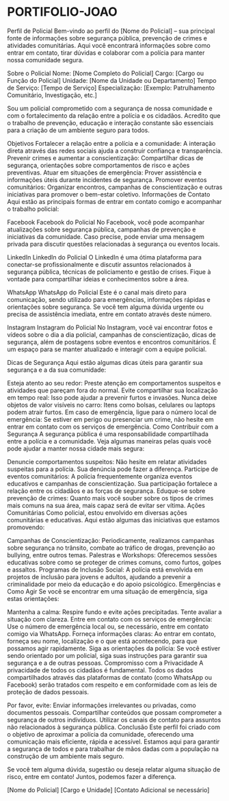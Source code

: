 # PORTIFOLIO-JOAO
Perfil de Policial
Bem-vindo ao perfil do [Nome do Policial] – sua principal fonte de informações sobre segurança pública, prevenção de crimes e atividades comunitárias. Aqui você encontrará informações sobre como entrar em contato, tirar dúvidas e colaborar com a polícia para manter nossa comunidade segura.

Sobre o Policial
Nome: [Nome Completo do Policial]
Cargo: [Cargo ou Função do Policial]
Unidade: [Nome da Unidade ou Departamento]
Tempo de Serviço: [Tempo de Serviço]
Especialização: [Exemplo: Patrulhamento Comunitário, Investigação, etc.]

Sou um policial comprometido com a segurança de nossa comunidade e com o fortalecimento da relação entre a polícia e os cidadãos. Acredito que o trabalho de prevenção, educação e interação constante são essenciais para a criação de um ambiente seguro para todos.

Objetivos
Fortalecer a relação entre a polícia e a comunidade: A interação direta através das redes sociais ajuda a construir confiança e transparência.
Prevenir crimes e aumentar a conscientização: Compartilhar dicas de segurança, orientações sobre comportamentos de risco e ações preventivas.
Atuar em situações de emergência: Prover assistência e informações úteis durante incidentes de segurança.
Promover eventos comunitários: Organizar encontros, campanhas de conscientização e outras iniciativas para promover o bem-estar coletivo.
Informações de Contato
Aqui estão as principais formas de entrar em contato comigo e acompanhar o trabalho policial:

Facebook
Facebook do Policial
No Facebook, você pode acompanhar atualizações sobre segurança pública, campanhas de prevenção e iniciativas da comunidade. Caso precise, pode enviar uma mensagem privada para discutir questões relacionadas à segurança ou eventos locais.

LinkedIn
LinkedIn do Policial
O LinkedIn é uma ótima plataforma para conectar-se profissionalmente e discutir assuntos relacionados à segurança pública, técnicas de policiamento e gestão de crises. Fique à vontade para compartilhar ideias e conhecimentos sobre a área.

WhatsApp
WhatsApp do Policial
Este é o canal mais direto para comunicação, sendo utilizado para emergências, informações rápidas e orientações sobre segurança. Se você tem alguma dúvida urgente ou precisa de assistência imediata, entre em contato através deste número.

Instagram
Instagram do Policial
No Instagram, você vai encontrar fotos e vídeos sobre o dia a dia policial, campanhas de conscientização, dicas de segurança, além de postagens sobre eventos e encontros comunitários. É um espaço para se manter atualizado e interagir com a equipe policial.

Dicas de Segurança
Aqui estão algumas dicas úteis para garantir sua segurança e a da sua comunidade:

Esteja atento ao seu redor: Preste atenção em comportamentos suspeitos e atividades que pareçam fora do normal.
Evite compartilhar sua localização em tempo real: Isso pode ajudar a prevenir furtos e invasões.
Nunca deixe objetos de valor visíveis no carro: Itens como bolsas, celulares ou laptops podem atrair furtos.
Em caso de emergência, ligue para o número local de emergência: Se estiver em perigo ou presenciar um crime, não hesite em entrar em contato com os serviços de emergência.
Como Contribuir com a Segurança
A segurança pública é uma responsabilidade compartilhada entre a polícia e a comunidade. Veja algumas maneiras pelas quais você pode ajudar a manter nossa cidade mais segura:

Denuncie comportamentos suspeitos: Não hesite em relatar atividades suspeitas para a polícia. Sua denúncia pode fazer a diferença.
Participe de eventos comunitários: A polícia frequentemente organiza eventos educativos e campanhas de conscientização. Sua participação fortalece a relação entre os cidadãos e as forças de segurança.
Eduque-se sobre prevenção de crimes: Quanto mais você souber sobre os tipos de crimes mais comuns na sua área, mais capaz será de evitar ser vítima.
Ações Comunitárias
Como policial, estou envolvido em diversas ações comunitárias e educativas. Aqui estão algumas das iniciativas que estamos promovendo:

Campanhas de Conscientização: Periodicamente, realizamos campanhas sobre segurança no trânsito, combate ao tráfico de drogas, prevenção ao bullying, entre outros temas.
Palestras e Workshops: Oferecemos sessões educativas sobre como se proteger de crimes comuns, como furtos, golpes e assaltos.
Programas de Inclusão Social: A polícia está envolvida em projetos de inclusão para jovens e adultos, ajudando a prevenir a criminalidade por meio da educação e do apoio psicológico.
Emergências e Como Agir
Se você se encontrar em uma situação de emergência, siga estas orientações:

Mantenha a calma: Respire fundo e evite ações precipitadas. Tente avaliar a situação com clareza.
Entre em contato com os serviços de emergência: Use o número de emergência local ou, se necessário, entre em contato comigo via WhatsApp.
Forneça informações claras: Ao entrar em contato, forneça seu nome, localização e o que está acontecendo, para que possamos agir rapidamente.
Siga as orientações da polícia: Se você estiver sendo orientado por um policial, siga suas instruções para garantir sua segurança e a de outras pessoas.
Compromisso com a Privacidade
A privacidade de todos os cidadãos é fundamental. Todos os dados compartilhados através das plataformas de contato (como WhatsApp ou Facebook) serão tratados com respeito e em conformidade com as leis de proteção de dados pessoais.

Por favor, evite:
Enviar informações irrelevantes ou privadas, como documentos pessoais.
Compartilhar conteúdos que possam comprometer a segurança de outros indivíduos.
Utilizar os canais de contato para assuntos não relacionados à segurança pública.
Conclusão
Este perfil foi criado com o objetivo de aproximar a polícia da comunidade, oferecendo uma comunicação mais eficiente, rápida e acessível. Estamos aqui para garantir a segurança de todos e para trabalhar de mãos dadas com a população na construção de um ambiente mais seguro.

Se você tem alguma dúvida, sugestão ou deseja relatar alguma situação de risco, entre em contato! Juntos, podemos fazer a diferença.

[Nome do Policial]
[Cargo e Unidade]
[Contato Adicional se necessário]